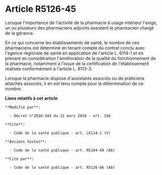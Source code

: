 # Article R5126-45

Lorsque l'importance de l'activité de la pharmacie à usage intérieur l'exige, un ou plusieurs des pharmaciens adjoints
assistent le pharmacien chargé de la gérance. 

En ce qui concerne les établissements de santé, le nombre de ces pharmaciens est déterminé en tenant compte du contrat conclu
avec l'agence régionale de santé en application de l'article L. 6114-1 et en prenant en considération l'amélioration de la
qualité du fonctionnement de la pharmacie, notamment à l'issue de la certification de l'établissement réalisée conformément à
l'article L. 6113-3. 

Lorsque la pharmacie dispose d'assistants associés ou de praticiens attachés associés, il en est tenu compte pour la
détermination de ce nombre.

**Liens relatifs à cet article**

	**Modifié par**:

	  - Décret n°2010-344 du 31 mars 2010 - art. 156

	**Cite**:

	  - Code de la santé publique - art. L6114-1 (V)

	**Anciens textes**:

	  - Code de la santé publique - art. R5104-49 (Ab)

	**Cité par**:

	  - Code de la santé publique - art. R5126-66 (Ab)
